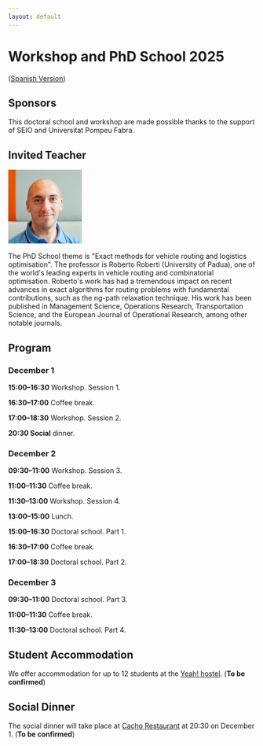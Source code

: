 ```yaml
---
layout: default
---
```


# Workshop and PhD School 2025

([Spanish Version](/workshop-2025/))

## Sponsors

This doctoral school and workshop are made possible thanks to the support of SEIO and Universitat Pompeu Fabra.

## Invited Teacher

<a href="/assets/Roberto_Roberti.jpg"><img height="150px" src="/assets/Roberto_Roberti.jpg" alt="Roberto Roberti's profile"/></a>

The PhD School theme is "Exact methods for vehicle routing and logistics optimisation".
The professor is Roberto Roberti (University of Padua), one of the world's leading experts in vehicle routing and combinatorial optimisation.
Roberto's work has had a tremendous impact on recent advances in exact algorithms for routing problems with fundamental contributions, such as the ng-path relaxation technique.
His work has been published in Management Science, Operations Research, Transportation Science, and the European Journal of Operational Research, among other notable journals.

## Program

### December 1

**15:00–16:30** Workshop. Session 1.

**16:30–17:00** Coffee break.

**17:00–18:30** Workshop. Session 2.

**20:30 Social** dinner.

### December 2

**09:30–11:00** Workshop. Session 3.

**11:00–11:30** Coffee break.

**11:30–13:00** Workshop. Session 4.

**13:00–15:00** Lunch.

**15:00–16:30** Doctoral school. Part 1.

**16:30–17:00** Coffee break.

**17:00–18:30** Doctoral school. Part 2.

### December 3

**09:30–11:00** Doctoral school. Part 3.

**11:00–11:30** Coffee break.

**11:30–13:00** Doctoral school. Part 4.

## Student Accommodation

We offer accommodation for up to 12 students at the [Yeah! hostel](https://yeahostels.com/). (**To be confirmed**)

## Social Dinner

The social dinner will take place at [Cacho Restaurant](https://wearecacho.com/) at 20:30 on December 1. (**To be confirmed**)